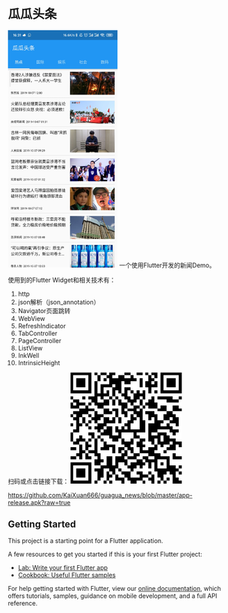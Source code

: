 # 瓜瓜头条
<img src="/image.jpg" width = 50% height = 50% />
一个使用Flutter开发的新闻Demo。

使用到的Flutter Widget和相关技术有：

1. http
2. json解析（json_annotation）
3. Navigator页面跳转
4. WebView
5. RefreshIndicator
6. TabController
7. PageController
8. ListView
9. InkWell
10. IntrinsicHeight

扫码或点击链接下载：
<img src="/scancode.png" />

<https://github.com/KaiXuan666/guagua_news/blob/master/app-release.apk?raw=true>


## Getting Started

This project is a starting point for a Flutter application.

A few resources to get you started if this is your first Flutter project:

- [Lab: Write your first Flutter app](https://flutter.dev/docs/get-started/codelab)
- [Cookbook: Useful Flutter samples](https://flutter.dev/docs/cookbook)

For help getting started with Flutter, view our
[online documentation](https://flutter.dev/docs), which offers tutorials,
samples, guidance on mobile development, and a full API reference.
